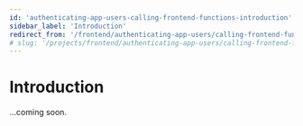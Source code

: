 ```yaml
---
id: 'authenticating-app-users-calling-frontend-functions-introduction'
sidebar_label: 'Introduction'
redirect_from: '/frontend/authenticating-app-users/calling-frontend-functions/introduction'
# slug: '/projects/frontend/authenticating-app-users/calling-frontend-functions/introduction'
---
```


# Introduction

...coming soon.
